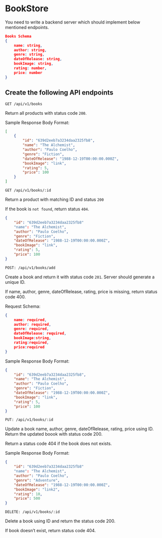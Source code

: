 # BookStore

You need to write a backend server which should implement below mentioned endpoints.

``` JSON
Books Schema
{
    name: string,
    author: string,
    genre: string,
    dateOfRelease: string,
    bookImage: string,
    rating: number,
    price: number
}
```

## Create the following API endpoints

```GET /api/v1/books```

Return all products with status code ``200``.

Sample Response Body Format:

``` JSON
[
    {
        "id": "639d2eeb7a3234daa2325fb8",
        "name": "The Alchemist",
        "author": "Paulo Coelho",
        "genre": "Fiction",
        "dateOfRelease": "1988-12-19T00:00:00.000Z",
        "bookImage": "link",
        "rating": 5,
        "price": 100
    }
]
```

```GET /api/v1/books/:id```

Return a product with matching ID and status `200`

If the book is `not found`, return status `404`.

``` JSON
{
    "id": "639d2eeb7a3234daa2325fb8"
    "name": "The Alchemist",
    "author": "Paulo Coelho",
    "genre": "Fiction",
    "dateOfRelease": "1988-12-19T00:00:00.000Z",
    "bookImage": "link",
    "rating": 5,
    "price": 100
}
```

```POST: /api/v1/books/add```

Create a book and return it with status code `201`. Server should generate a unique ID.

If name, author, genre, dateOfRelease, rating, price is missing, return status code 400.

Request Schema:

``` JSON
{
    name: required,
    author: required,
    genre: required,
    dateOfRelease: required,
    bookImage:string,
    rating:required,
    price:required
}
```

Sample Response Body Format:

``` JSON
{
    "id": "639d2eeb7a3234daa2325fb8",
    "name": "The Alchemist",
    "author": "Paulo Coelho",
    "genre": "Fiction",
    "dateOfRelease": "1988-12-19T00:00:00.000Z",
    "bookImage": "link",
    "rating": 5,
    "price": 100
}
```

```PUT: /api/v1/books/:id```

Update a book name, author, genre, dateOfRelease, rating, price using ID. Return the updated boook with status code 200.

Return a status code 404 if the book does not exists.

Sample Response Body Format:

``` JSON
{
    "id": "639d2eeb7a3234daa2325fb8"
    "name": "The Alchemist",
    "author": "Paulo Coelho",
    "genre": "Adventure",
    "dateOfRelease": "1988-12-19T00:00:00.000Z",
    "bookImage": "link2",
    "rating": 10,
    "price": 500
}
```

```DELETE: /api/v1/books/:id```

Delete a book using ID and return the status code 200.

If book doesn’t exist, return status code 404.
